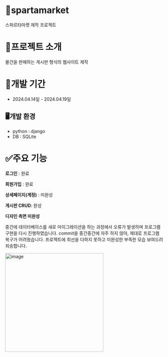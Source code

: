 # 🔡spartamarket
스파르타마켓 제작 프로젝트
# 📝프로젝트 소개
물건을 판매하는 게시판 형식의 웹사이트 제작
# 📅개발 기간
* 2024.04.14일 - 2024.04.19일

## 🖥️개발 환경
* python : django
* DB : SQLite

# ✅주요 기능
**로그인**  : 완료

**회원가입** : 완료

**상세페이지(계정)** : 미완성

**게시판 CRUD**: 완성

**디자인 측면 미완성**

중간에 데이터베이스를 새로 마이그레이션을 하는 과정에서 오류가 발생하며 프로그램 구현을 다시 진행하였습니다.
commit을 중간중간에 자주 하지 않아, 제대로 프로그램 복구가 어려웠습니다.
프로젝트에 최선을 다하지 못하고 미완성한 부족한 모습 보여드려 죄송합니다.

<spartamarket ERD>
<img width="313" alt="image" src="https://github.com/YugyeongHyun/api_pjt/assets/160835276/a3cb482e-1e40-4e93-b7ad-a488aab14322">

